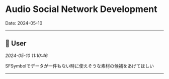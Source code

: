 # Audio Social Network Development

Date: 2024-05-10

---

## 👤 User
*2024-05-10 11:10:46*

SFSymbolでデータが一件もない時に使えそうな素材の候補をあげてほしい

---
